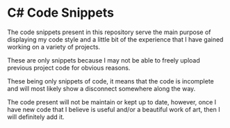 # C# Code Snippets

The code snippets present in this repository serve the main purpose of displaying my code style and a little bit of the experience that I have gained working on a variety of projects. 

These are only snippets because I may not be able to freely upload previous project code for obvious reasons.

These being only snippets of code, it means that the code is incomplete and will most likely show a disconnect somewhere along the way.

The code present will not be maintain or kept up to date, however, once I have new code that I believe is useful and/or a beautiful work of art, then I will definitely add it.